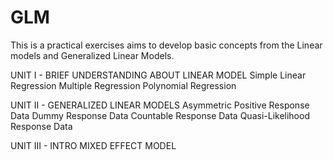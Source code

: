 # GLM
This is a practical exercises aims to develop basic concepts from the Linear models and Generalized Linear Models.

UNIT I - BRIEF UNDERSTANDING ABOUT LINEAR MODEL
Simple Linear Regression
Multiple Regression
Polynomial Regression

UNIT II - GENERALIZED LINEAR MODELS
Asymmetric Positive Response Data
Dummy Response Data
Countable Response Data
Quasi-Likelihood Response Data

UNIT III - INTRO MIXED EFFECT MODEL
